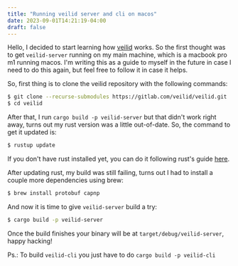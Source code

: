 ```yaml
---
title: "Running veilid server and cli on macos"
date: 2023-09-01T14:21:19-04:00
draft: false
---
```


Hello, I decided to start learning how [veilid](https://veilid.com/) works. So the first thought was to get `veilid-server` running on my main machine, which is a macbook pro m1 running macos. I'm writing this as a guide to myself in the future in case I need to do this again, but feel free to follow it in case it helps.

So, first thing is to clone the veilid repository with the following commands:

```sh
$ git clone --recurse-submodules https://gitlab.com/veilid/veilid.git
$ cd veilid
```

After that, I run `cargo build -p veilid-server` but that didn't work right away, turns out my rust version was a little out-of-date. So, the command to get it updated is:

```sh
$ rustup update
```

If you don't have rust installed yet, you can do it following rust's guide [here](https://www.rust-lang.org/tools/install).

After updating rust, my build was still failing, turns out I had to install a couple more dependencies using brew:

```sh
$ brew install protobuf capnp
```

And now it is time to give `veilid-server` build a try:

```sh
$ cargo build -p veilid-server
```

Once the build finishes your binary will be at `target/debug/veilid-server`, happy hacking!

Ps.: To build `veilid-cli` you just have to do `cargo build -p veilid-cli`